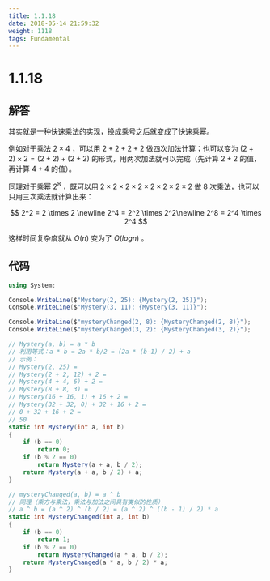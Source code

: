 ```yaml
---
title: 1.1.18
date: 2018-05-14 21:59:32
weight: 1118
tags: Fundamental
---
```


# 1.1.18

## 解答

其实就是一种快速乘法的实现，换成乘号之后就变成了快速乘幂。

例如对于乘法 $2 \times 4$ ，可以用 $2 + 2 + 2 + 2$ 做四次加法计算；也可以变为 $(2 + 2) \times 2 = (2 + 2) + (2 + 2)$ 的形式，用两次加法就可以完成（先计算 $2 + 2$ 的值，再计算 $4 + 4$ 的值）。

同理对于乘幂 $2^8$ ，既可以用 $2\times 2 \times 2 \times 2 \times 2 \times 2 \times 2 \times 2$ 做 8 次乘法，也可以只用三次乘法就计算出来：

$$
2^2 = 2 \times 2 \newline 
2^4 = 2^2 \times 2^2\newline 
2^8 = 2^4 \times 2^4
$$

这样时间复杂度就从 $O(n)$ 变为了 $O(log n)$ 。

## 代码

```csharp
using System;

Console.WriteLine($"Mystery(2, 25): {Mystery(2, 25)}");
Console.WriteLine($"Mystery(3, 11): {Mystery(3, 11)}");

Console.WriteLine($"mysteryChanged(2, 8): {MysteryChanged(2, 8)}");
Console.WriteLine($"mysteryChanged(3, 2): {MysteryChanged(3, 2)}");

// Mystery(a, b) = a * b
// 利用等式：a * b = 2a * b/2 = (2a * (b-1) / 2) + a
// 示例：
// Mystery(2, 25) =
// Mystery(2 + 2, 12) + 2 =
// Mystery(4 + 4, 6) + 2 =
// Mystery(8 + 8, 3) =
// Mystery(16 + 16, 1) + 16 + 2 =
// Mystery(32 + 32, 0) + 32 + 16 + 2 =
// 0 + 32 + 16 + 2 =
// 50
static int Mystery(int a, int b)
{
    if (b == 0)
        return 0;
    if (b % 2 == 0)
        return Mystery(a + a, b / 2);
    return Mystery(a + a, b / 2) + a;
}

// mysteryChanged(a, b) = a ^ b
// 同理（乘方与乘法，乘法与加法之间具有类似的性质）
// a ^ b = (a ^ 2) ^ (b / 2) = (a ^ 2) ^ ((b - 1) / 2) * a
static int MysteryChanged(int a, int b)
{
    if (b == 0)
        return 1;
    if (b % 2 == 0)
        return MysteryChanged(a * a, b / 2);
    return MysteryChanged(a * a, b / 2) * a;
}
```
